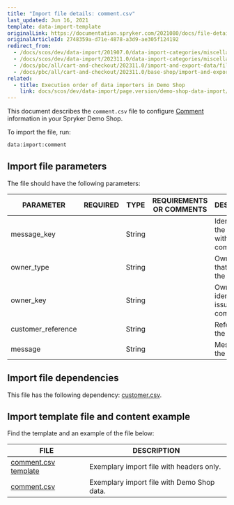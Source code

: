 ```yaml
---
title: "Import file details: comment.csv"
last_updated: Jun 16, 2021
template: data-import-template
originalLink: https://documentation.spryker.com/2021080/docs/file-details-commentcsv
originalArticleId: 2748359a-d71e-4878-a3d9-ae305f124192
redirect_from:
  - /docs/scos/dev/data-import/201907.0/data-import-categories/miscellaneous/file-details-comment.csv.html
  - /docs/scos/dev/data-import/202311.0/data-import-categories/miscellaneous/file-details-comment.csv.html
  - /docs/pbc/all/cart-and-checkout/202311.0/import-and-export-data/file-details-comment.csv.html
  - /docs/pbc/all/cart-and-checkout/202311.0/base-shop/import-and-export-data/file-details-comment.csv.html
related:
  - title: Execution order of data importers in Demo Shop
    link: docs/scos/dev/data-import/page.version/demo-shop-data-import/execution-order-of-data-importers-in-demo-shop.html
---
```


This document describes the `comment.csv` file to configure [Comment](/docs/pbc/all/cart-and-checkout/{{site.version}}/base-shop/feature-overviews/comments-feature-overview.html)  information in your Spryker Demo Shop.

To import the file, run:

```bash
data:import:comment
```

## Import file parameters

The file should have the following parameters:

| PARAMETER | REQUIRED | TYPE | REQUIREMENTS OR COMMENTS | DESCRIPTION |
| --- | --- | --- | --- | --- |
| message_key |  | String |  | Identifier of the message with the comment. |
| owner_type |  | String |  | Owner type that issued the comment. |
| owner_key |  | String |  | Owner key identifier who issued the comment. |
| customer_reference |  | String |  |Reference of the customer.  |
| message |  | String |  |Message with the comment.  |

## Import file dependencies

This file has the following dependency: [customer.csv](/docs/scos/dev/data-import/{{site.version}}/data-import-categories/commerce-setup/file-details-customer.csv.html).

## Import template file and content example

Find the template and an example of the file below:

| FILE | DESCRIPTION |
| --- | --- |
| [comment.csv template](https://spryker.s3.eu-central-1.amazonaws.com/docs/Developer+Guide/Back-End/Data+Manipulation/Data+Ingestion/Data+Import/Data+Import+Categories/Miscellaneous/Template+comment.csv) | Exemplary import file with headers only. |
| [comment.csv](https://spryker.s3.eu-central-1.amazonaws.com/docs/Developer+Guide/Back-End/Data+Manipulation/Data+Ingestion/Data+Import/Data+Import+Categories/Miscellaneous/comment.csv) | Exemplary import file with Demo Shop data. |
